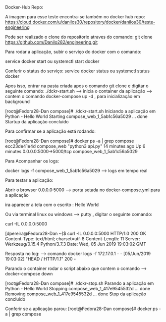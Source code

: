 Docker-Hub Repo:

A imagem para esse teste encontra-se também no docker hub repo:
https://cloud.docker.com/u/danilos30/repository/docker/danilos30/teste-engineering

Pode ser realizado o clone do repositorio atraves do comando:
git clone https://github.com/Danilo282/engineering.git

Para rodar a aplicação, subir o serviço do docker com o comando:

service docker start ou systemctl start docker

Conferir o status do serviço:
service docker status ou systemctl status docker

Apos isso, entrar na pasta criada apos o comando git clone e digitar o seguinte comando:
./dckr-start.sh --> inicia o container da aplicação --> contem o comando docker-compose up -d , para inicialização em background

[root@Fedora28-Dan compose]# ./dckr-start.sh 
Iniciando a aplicação em Python - Hello World
Starting compose_web_1_5ab1c56a5029 ... done
Startup da aplicação concluido

Para confirmar se a aplicação está rodando:

[root@Fedora28-Dan compose]# docker ps -a | grep compose
ecc23de41e4d        compose_web         "python3 api.py"         14 minutes ago      Up 6 minutes            0.0.0.0:5000->5000/tcp                                     compose_web_1_5ab1c56a5029

Para Acompanhar os logs:

docker logs -f compose_web_1_5ab1c56a5029 --> logs em tempo real

Para testar a aplicação:

Abrir o browser
0.0.0.0:5000 --> porta setada no docker-compose.yml para a aplicação

ira aparecer a tela com o escrito : Hello World

Ou via terminal linux ou windows --> putty , digitar o seguinte comando:

curl -IL 0.0.0.0:5000

[dpereira@Fedora28-Dan ~]$ curl -IL 0.0.0.0:5000
HTTP/1.0 200 OK
Content-Type: text/html; charset=utf-8
Content-Length: 11
Server: Werkzeug/0.15.4 Python/3.7.3
Date: Wed, 05 Jun 2019 19:03:02 GMT

Resposta no log: --> comando docker logs -f <nome do container>
172.17.0.1 - - [05/Jun/2019 19:03:02] "HEAD / HTTP/1.1" 200 -

Parando o container
rodar o script abaixo que contem o comando --> docker-compose down

[root@Fedora28-Dan compose]# ./dckr-stop.sh 
Parando a aplicação em Python - Hello World
Stopping compose_web_1_417e9545532d ... done
Removing compose_web_1_417e9545532d ... done
Stop da aplicação concluido

Conferir se a aplicação parou:
[root@Fedora28-Dan compose]# docker ps -a | grep compose
